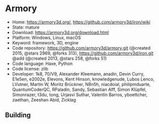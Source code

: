 # Armory

- Home: https://armory3d.org/, https://github.com/armory3d/iron/wiki
- State: mature
- Download: https://armory3d.org/download.html
- Platform: Windows, Linux, macOS
- Keyword: framework, 3D, engine
- Code repository: https://github.com/armory3d/armory.git (@created 2015, @stars 2969, @forks 313), https://github.com/armory3d/iron.git @add (@created 2013, @stars 258, @forks 51)
- Code language: Haxe, Python
- Code license: zlib
- Developer: 1k8, 70/V9, Alexander Kleemann, anadin, Devin Curry, E1e5en, e2002e, Elevons, Kent Hinson, knowledgenude, Lubos Lenco, LVutner, Martin W, Moritz Brückner, N8n5h, niacdoial, philipmduarte, QuantumCoderQC, RPaladin, Sandy, Sebastian Alff, Simon Klüpfel, Simonrazer, t3du, tong, Urjasvi Suthar, Valentín Barros, yboettcher, zaethan, Zeeshan Abid, Zicklag

## Building
